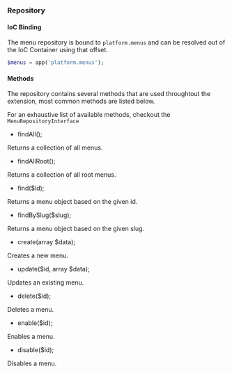 ### Repository

#### IoC Binding

The menu repository is bound to `platform.menus` and can be resolved out of the IoC Container using that offset.

```php
$menus = app('platform.menus');
```

#### Methods

The repository contains several methods that are used throughtout the extension, most common methods are listed below.

For an exhaustive list of available methods, checkout the `MenuRepositoryInterface`

- findAll();

Returns a collection of all menus.

- findAllRoot();

Returns a collection of all root menus.

- find($id);

Returns a menu object based on the given id.

- findBySlug($slug);

Returns a menu object based on the given slug.

- create(array $data);

Creates a new menu.

- update($id, array $data);

Updates an existing menu.

- delete($id);

Deletes a menu.

- enable($id);

Enables a menu.

- disable($id);

Disables a menu.
